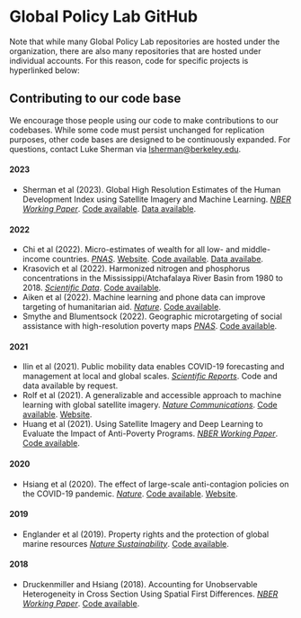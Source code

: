 # Global Policy Lab GitHub
Note that while many Global Policy Lab repositories are hosted under the organization, there are also many repositories that are hosted under individual accounts. For this reason, code for specific projects is hyperlinked below:

## Contributing to our code base
We encourage those people using our code to make contributions to our codebases. While some code must persist unchanged for replication purposes, other code bases are designed to be continuously expanded. For questions, contact Luke Sherman via lsherman@berkeley.edu.

#### 2023
- Sherman et al (2023). Global High Resolution Estimates of the Human Development Index using Satellite Imagery and Machine Learning. [_NBER Working Paper_](https://www.nber.org/papers/w31044). [Code available](https://github.com/lukesherman/hdi_downscaling_mosaiks). [Data available](mosaiks.org/hdi).

#### 2022
- Chi et al (2022). Micro-estimates of wealth for all low- and middle-income countries. [_PNAS_](https://www.pnas.org/doi/pdf/10.1073/pnas.2113658119). [Website](http://www.povertymaps.net/#4.09/-12.84/27.34/-15.2/60). [Code available](https://github.com/g-chi/lmic-poverty). [Data availabe](https://data.humdata.org/dataset/relative-wealth-index).
- Krasovich et al (2022). Harmonized nitrogen and phosphorus concentrations in the Mississippi/Atchafalaya River Basin from 1980 to 2018. [_Scientific Data_](https://www.nature.com/articles/s41597-022-01650-6). [Code available](https://doi.org/10.4211/hs.9547035cf37940eb9b500b7994a378a1).
- Aiken et al (2022). Machine learning and phone data can improve targeting of humanitarian aid. [_Nature_](https://www.nature.com/articles/s41586-022-04484-9). [Code available](https://github.com/emilylaiken/togo-targeting-replication/).
- Smythe and Blumentsock (2022). Geographic microtargeting of social assistance with high-resolution poverty maps [_PNAS_](https://www.pnas.org/doi/pdf/10.1073/pnas.2113658119). [Code available](https://github.com/issmythe/nigeria_poverty_mapping). 

#### 2021
- Ilin et al (2021). Public mobility data enables COVID-19 forecasting and management at local and global scales. [_Scientific Reports_](https://www.nature.com/articles/s41598-021-92892-8). Code and data available by request.
- Rolf et al (2021). A generalizable and accessible approach to machine learning with global satellite imagery. [_Nature Communications_](https://www.nature.com/articles/s41467-021-24638-z). [Code available](https://github.com/Global-Policy-Lab/mosaiks-paper). [Website](mosaiks.org).
- Huang et al (2021). Using Satellite Imagery and Deep Learning to Evaluate the Impact of Anti-Poverty Programs. [_NBER Working Paper_](https://www.nber.org/papers/w29105). [Code available](https://github.com/luna983/beyond-nightlight).

#### 2020
- Hsiang et al (2020). The effect of large-scale anti-contagion policies on the COVID-19 pandemic. [_Nature_](https://www.nature.com/articles/s41586-020-2404-8). [Code available](https://codeocean.com/capsule/1887579/tree/v1). [Website](http://www.globalpolicy.science/covid19).

#### 2019
- Englander et al (2019). Property rights and the protection of global marine resources [_Nature Sustainability_](https://www.nature.com/articles/s41893-019-0389-9#code-availability). [Code available](https://github.com/englander/replication_eez).

#### 2018
- Druckenmiller and Hsiang (2018). Accounting for Unobservable Heterogeneity in Cross Section Using Spatial First Differences. [_NBER Working Paper_](https://www.nber.org/papers/w25177). [Code available](https://github.com/hdruckenmiller/SFD).

